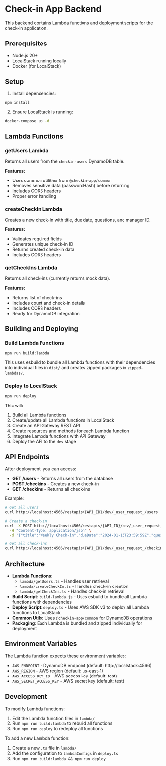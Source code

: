 # Check-in App Backend

This backend contains Lambda functions and deployment scripts for the check-in application.

## Prerequisites

- Node.js 20+
- LocalStack running locally
- Docker (for LocalStack)

## Setup

1. Install dependencies:

```bash
npm install
```

2. Ensure LocalStack is running:

```bash
docker-compose up -d
```

## Lambda Functions

### getUsers Lambda

Returns all users from the `checkin-users` DynamoDB table.

**Features:**

- Uses common utilities from `@checkin-app/common`
- Removes sensitive data (passwordHash) before returning
- Includes CORS headers
- Proper error handling

### createCheckIn Lambda

Creates a new check-in with title, due date, questions, and manager ID.

**Features:**

- Validates required fields
- Generates unique check-in ID
- Returns created check-in data
- Includes CORS headers

### getCheckIns Lambda

Returns all check-ins (currently returns mock data).

**Features:**

- Returns list of check-ins
- Includes count and check-in details
- Includes CORS headers
- Ready for DynamoDB integration

## Building and Deploying

### Build Lambda Functions

```bash
npm run build:lambda
```

This uses esbuild to bundle all Lambda functions with their dependencies into individual files in `dist/` and creates zipped packages in `zipped-lambdas/`.

### Deploy to LocalStack

```bash
npm run deploy
```

This will:

1. Build all Lambda functions
2. Create/update all Lambda functions in LocalStack
3. Create an API Gateway REST API
4. Create resources and methods for each Lambda function
5. Integrate Lambda functions with API Gateway
6. Deploy the API to the `dev` stage

## API Endpoints

After deployment, you can access:

- **GET /users** - Returns all users from the database
- **POST /checkins** - Creates a new check-in
- **GET /checkins** - Returns all check-ins

Example:

```bash
# Get all users
curl http://localhost:4566/restapis/{API_ID}/dev/_user_request_/users

# Create a check-in
curl -X POST http://localhost:4566/restapis/{API_ID}/dev/_user_request_/checkins \
  -H "Content-Type: application/json" \
  -d '{"title":"Weekly Check-in","dueDate":"2024-01-15T23:59:59Z","questions":["How are you?"],"managerId":"manager-1"}'

# Get all check-ins
curl http://localhost:4566/restapis/{API_ID}/dev/_user_request_/checkins
```

## Architecture

- **Lambda Functions**:
  - `lambda/getUsers.ts` - Handles user retrieval
  - `lambda/createCheckIn.ts` - Handles check-in creation
  - `lambda/getCheckIns.ts` - Handles check-in retrieval
- **Build Script**: `build-lambda.js` - Uses esbuild to bundle all Lambda functions with dependencies
- **Deploy Script**: `deploy.ts` - Uses AWS SDK v3 to deploy all Lambda functions to LocalStack
- **Common Utils**: Uses `@checkin-app/common` for DynamoDB operations
- **Packaging**: Each Lambda is bundled and zipped individually for deployment

## Environment Variables

The Lambda function expects these environment variables:

- `AWS_ENDPOINT` - DynamoDB endpoint (default: http://localstack:4566)
- `AWS_REGION` - AWS region (default: us-east-1)
- `AWS_ACCESS_KEY_ID` - AWS access key (default: test)
- `AWS_SECRET_ACCESS_KEY` - AWS secret key (default: test)

## Development

To modify Lambda functions:

1. Edit the Lambda function files in `lambda/`
2. Run `npm run build:lambda` to rebuild all functions
3. Run `npm run deploy` to redeploy all functions

To add a new Lambda function:

1. Create a new `.ts` file in `lambda/`
2. Add the configuration to `lambdaConfigs` in `deploy.ts`
3. Run `npm run build:lambda && npm run deploy`
